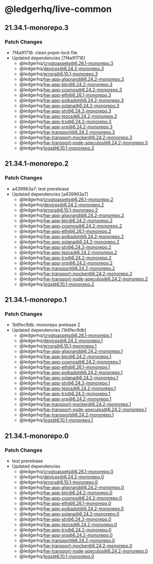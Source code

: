 # @ledgerhq/live-common

## 21.34.1-monorepo.3

### Patch Changes

- 7f4a91716: clean pnpm-lock file
- Updated dependencies [7f4a91716]
  - @ledgerhq/cryptoassets@6.26.1-monorepo.3
  - @ledgerhq/devices@6.24.2-monorepo.3
  - @ledgerhq/errors@6.10.1-monorepo.3
  - @ledgerhq/hw-app-algorand@6.24.2-monorepo.3
  - @ledgerhq/hw-app-btc@6.24.2-monorepo.3
  - @ledgerhq/hw-app-cosmos@6.24.2-monorepo.3
  - @ledgerhq/hw-app-eth@6.26.1-monorepo.3
  - @ledgerhq/hw-app-polkadot@6.24.2-monorepo.3
  - @ledgerhq/hw-app-solana@6.24.2-monorepo.3
  - @ledgerhq/hw-app-str@6.24.2-monorepo.3
  - @ledgerhq/hw-app-tezos@6.24.2-monorepo.3
  - @ledgerhq/hw-app-trx@6.24.2-monorepo.3
  - @ledgerhq/hw-app-xrp@6.24.2-monorepo.3
  - @ledgerhq/hw-transport@6.24.2-monorepo.3
  - @ledgerhq/hw-transport-mocker@6.24.2-monorepo.3
  - @ledgerhq/hw-transport-node-speculos@6.24.2-monorepo.3
  - @ledgerhq/logs@6.10.1-monorepo.3

## 21.34.1-monorepo.2

### Patch Changes

- a439963a7: test prerelease
- Updated dependencies [a439963a7]
  - @ledgerhq/cryptoassets@6.26.1-monorepo.2
  - @ledgerhq/devices@6.24.2-monorepo.2
  - @ledgerhq/errors@6.10.1-monorepo.2
  - @ledgerhq/hw-app-algorand@6.24.2-monorepo.2
  - @ledgerhq/hw-app-btc@6.24.2-monorepo.2
  - @ledgerhq/hw-app-cosmos@6.24.2-monorepo.2
  - @ledgerhq/hw-app-eth@6.26.1-monorepo.2
  - @ledgerhq/hw-app-polkadot@6.24.2-monorepo.2
  - @ledgerhq/hw-app-solana@6.24.2-monorepo.2
  - @ledgerhq/hw-app-str@6.24.2-monorepo.2
  - @ledgerhq/hw-app-tezos@6.24.2-monorepo.2
  - @ledgerhq/hw-app-trx@6.24.2-monorepo.2
  - @ledgerhq/hw-app-xrp@6.24.2-monorepo.2
  - @ledgerhq/hw-transport@6.24.2-monorepo.2
  - @ledgerhq/hw-transport-mocker@6.24.2-monorepo.2
  - @ledgerhq/hw-transport-node-speculos@6.24.2-monorepo.2
  - @ledgerhq/logs@6.10.1-monorepo.2

## 21.34.1-monorepo.1

### Patch Changes

- 1b6fec9db: monorepo prelease 2
- Updated dependencies [1b6fec9db]
  - @ledgerhq/cryptoassets@6.26.1-monorepo.1
  - @ledgerhq/devices@6.24.2-monorepo.1
  - @ledgerhq/errors@6.10.1-monorepo.1
  - @ledgerhq/hw-app-algorand@6.24.2-monorepo.1
  - @ledgerhq/hw-app-btc@6.24.2-monorepo.1
  - @ledgerhq/hw-app-cosmos@6.24.2-monorepo.1
  - @ledgerhq/hw-app-eth@6.26.1-monorepo.1
  - @ledgerhq/hw-app-polkadot@6.24.2-monorepo.1
  - @ledgerhq/hw-app-solana@6.24.2-monorepo.1
  - @ledgerhq/hw-app-str@6.24.2-monorepo.1
  - @ledgerhq/hw-app-tezos@6.24.2-monorepo.1
  - @ledgerhq/hw-app-trx@6.24.2-monorepo.1
  - @ledgerhq/hw-app-xrp@6.24.2-monorepo.1
  - @ledgerhq/hw-transport-mocker@6.24.2-monorepo.1
  - @ledgerhq/hw-transport-node-speculos@6.24.2-monorepo.1
  - @ledgerhq/hw-transport@6.24.2-monorepo.1
  - @ledgerhq/logs@6.10.1-monorepo.1

## 21.34.1-monorepo.0

### Patch Changes

- test prerelease
- Updated dependencies
  - @ledgerhq/cryptoassets@6.26.1-monorepo.0
  - @ledgerhq/devices@6.24.2-monorepo.0
  - @ledgerhq/errors@6.10.1-monorepo.0
  - @ledgerhq/hw-app-algorand@6.24.2-monorepo.0
  - @ledgerhq/hw-app-btc@6.24.2-monorepo.0
  - @ledgerhq/hw-app-cosmos@6.24.2-monorepo.0
  - @ledgerhq/hw-app-eth@6.26.1-monorepo.0
  - @ledgerhq/hw-app-polkadot@6.24.2-monorepo.0
  - @ledgerhq/hw-app-solana@6.24.2-monorepo.0
  - @ledgerhq/hw-app-str@6.24.2-monorepo.0
  - @ledgerhq/hw-app-tezos@6.24.2-monorepo.0
  - @ledgerhq/hw-app-trx@6.24.2-monorepo.0
  - @ledgerhq/hw-app-xrp@6.24.2-monorepo.0
  - @ledgerhq/hw-transport@6.24.2-monorepo.0
  - @ledgerhq/hw-transport-mocker@6.24.2-monorepo.0
  - @ledgerhq/hw-transport-node-speculos@6.24.2-monorepo.0
  - @ledgerhq/logs@6.10.1-monorepo.0

